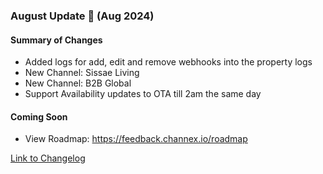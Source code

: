### August Update 🚀 (Aug 2024)

#### Summary of Changes
- Added logs for add, edit and remove webhooks into the property logs
- New Channel: Sissae Living
- New Channel: B2B Global
- Support Availability updates to OTA till 2am the same day

#### Coming Soon
- View Roadmap: https://feedback.channex.io/roadmap

[Link to Changelog](https://docs.channex.io/changelog)
